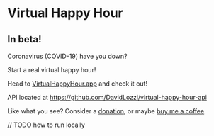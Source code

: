 # Virtual Happy Hour

## In beta!

Coronavirus (COVID-19) have you down?

Start a real virtual happy hour!

Head to [VirtualHappyHour.app](https://virtualhappyhour.app) and check it out!

API located at https://github.com/DavidLozzi/virtual-happy-hour-api

Like what you see? Consider a [donation](https://paypal.me/davidlozzi), or maybe [buy me a coffee](https://www.buymeacoffee.com/davidlozzi).

// TODO how to run locally